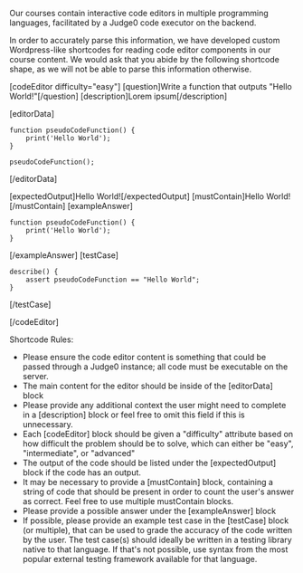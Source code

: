 Our courses contain interactive code editors in multiple programming languages, facilitated by a Judge0 code executor on the backend. 

In order to accurately parse this information, we have developed custom Wordpress-like shortcodes for reading code editor components in our course content. We would ask that you abide by the following shortcode shape, as we will not be able to parse this information otherwise. 

<!-- Example Code Editor Shortcode -->

[codeEditor difficulty="easy"]
[question]Write a function that outputs "Hello World!"[/question]
[description]Lorem ipsum[/description]

[editorData]
```language
function pseudoCodeFunction() {
    print('Hello World');
}

pseudoCodeFunction();
```
[/editorData]

[expectedOutput]Hello World![/expectedOutput]
[mustContain]Hello World![/mustContain]
[exampleAnswer]
```language
function pseudoCodeFunction() {
    print('Hello World');
}
```
[/exampleAnswer]
[testCase]
```language
describe() {
    assert pseudoCodeFunction == "Hello World";
}
```
[/testCase]

[/codeEditor]

<!-- End Example Code Editor Shortcode -->

Shortcode Rules:
- Please ensure the code editor content is something that could be passed through a Judge0 instance; all code must be executable on the server. 
- The main content for the editor should be inside of the [editorData] block
- Please provide any additional context the user might need to complete in a [description] block or feel free to omit this field if this is unnecessary. 
- Each [codeEditor] block should be given a "difficulty" attribute based on how difficult the problem should be to solve, which can either be "easy", "intermediate", or "advanced"
- The output of the code should be listed under the [expectedOutput] block if the code has an output.
- It may be necessary to provide a [mustContain] block, containing a string of code that should be present in order to count the user's answer as correct. Feel free to use multiple mustContain blocks.
- Please provide a possible answer under the [exampleAnswer] block
- If possible, please provide an example test case in the [testCase] block (or multiple), that can be used to grade the accuracy of the code written by the user. The test case(s) should ideally be written in a testing library native to that language. If that's not possible, use syntax from the most popular external testing framework available for that language. 